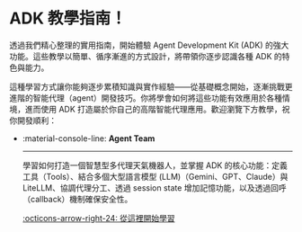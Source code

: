 # ADK 教學指南！

透過我們精心整理的實用指南，開始體驗 Agent Development Kit (ADK) 的強大功能。這些教學以簡單、循序漸進的方式設計，將帶領你逐步認識各種 ADK 的特色與能力。

這種學習方式讓你能夠逐步累積知識與實作經驗——從基礎概念開始，逐漸挑戰更進階的智能代理（agent）開發技巧。你將學會如何將這些功能有效應用於各種情境，進而使用 ADK 打造屬於你自己的高階智能代理應用。歡迎瀏覽下方教學，祝你開發順利：

<div class="grid cards" markdown>

-   :material-console-line: **Agent Team**

    ---

    學習如何打造一個智慧型多代理天氣機器人，並掌握 ADK 的核心功能：定義工具（Tools）、結合多個大型語言模型 (LLM)（Gemini、GPT、Claude）與 LiteLLM、協調代理分工、透過 session state 增加記憶功能，以及透過回呼（callback）機制確保安全性。

    [:octicons-arrow-right-24: 從這裡開始學習](agent-team.md)

</div>
